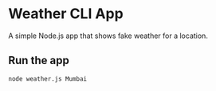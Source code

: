 # Weather CLI App

A simple Node.js app that shows fake weather for a location.

## Run the app

```bash
node weather.js Mumbai
